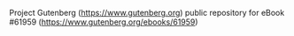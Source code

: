 Project Gutenberg (https://www.gutenberg.org) public repository for eBook #61959 (https://www.gutenberg.org/ebooks/61959)
